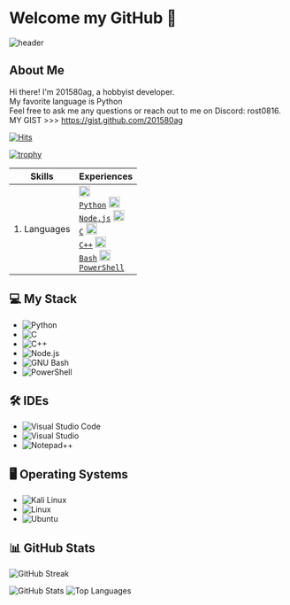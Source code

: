 # Welcome my GitHub 👋

![header](https://capsule-render.vercel.app/api?type=waving&color=0:EEFF00,100:a82da8&height=300&section=header&text=WELCOME&fontSize=40)

## About Me
Hi there! I'm 201580ag, a hobbyist developer.  
My favorite language is Python  
Feel free to ask me any questions or reach out to me on Discord: rost0816.  
MY GIST >>> https://gist.github.com/201580ag  

[![Hits](https://hits.seeyoufarm.com/api/count/incr/badge.svg?url=https%3A%2F%2Fgithub.com%2F201580ag%2F&count_bg=%2379C83D&title_bg=%23555555&icon=github.svg&icon_color=%23E7E7E7&title=hits&edge_flat=false)](https://hits.seeyoufarm.com) 

[![trophy](https://github-profile-trophy.vercel.app/?username=201580ag&row=1&column=9)](https://github.com/ryo-ma/github-profile-trophy)

|Skills|Experiences|
|---|---|
|1. Languages|</code> <code><img alt="1.2 Python" height="20" src="https://cdn.icon-icons.com/icons2/1508/PNG/512/python_104451.png"> <a href="https://github.com/jogilsang/dev/tree/master/2.python">Python</a></code> <code><img alt="1.3 Node.js" height="20" src="https://cdn.icon-icons.com/icons2/2415/PNG/512/nodejs_plain_logo_icon_146409.png"> <a href="https://github.com/jogilsang/code/tree/master/2.nodejs">Node.js</a></code> <code><img alt="1.4 C" height="20" src="https://cdn.icon-icons.com/icons2/2415/PNG/512/c_original_logo_icon_146611.png"> <a href="https://github.com/jogilsang/dev/tree/master/3.c">C</a></code> <code><img alt="1.5 C++" height="20" src="https://cdn.icon-icons.com/icons2/79/PNG/256/cplusplusprogramminglanguage_1548.png"> <a href="https://github.com/jogilsang/dev/tree/master/4.cpp">C++</a></code> <code><img alt="1.6 Bash" height="20" src="https://cdn.icon-icons.com/icons2/2389/PNG/512/bash_icon_144954.png"> <a href="https://github.com/jogilsang/devops/tree/master/4.linux/bash">Bash</a></code> <code><img alt="1.7 PowerShell" height="20" src="https://cdn.icon-icons.com/icons2/2415/PNG/512/powershell_original_logo_icon_146530.png"> <a href="https://github.com/jogilsang/devops/tree/master/5.windows/powershell">PowerShell</a></code>|



## 💻 My Stack
- <img alt="Python" src="https://img.shields.io/badge/Python-3776AB.svg?&style=for-the-badge&logo=Python&logoColor=white"/>
- <img alt="C" src="https://img.shields.io/badge/C-8B9CC.svg?&style=for-the-badge&logo=C&logoColor=white"/>
- <img alt="C++" src="https://img.shields.io/badge/C++-00599C.svg?&style=for-the-badge&logo=c++&logoColor=white"/>
- <img alt="Node.js" src="https://img.shields.io/badge/Node.js-339933.svg?&style=for-the-badge&logo=Node.js&logoColor=black"/>
- <img alt="GNU Bash" src="https://img.shields.io/badge/GNU Bash-4EAA25.svg?&style=for-the-badge&logo=GNU Bash&logoColor=black"/>
- <img alt="PowerShell" src="https://img.shields.io/badge/PowerShell-5391FE.svg?&style=for-the-badge&logo=PowerShell&logoColor=black"/>

## 🛠️ IDEs
- <img alt="Visual Studio Code" src="https://img.shields.io/badge/Visual Studio Code-007ACC.svg?&style=for-the-badge&logo=Visual Studio Code&logoColor=white"/> 
- <img alt="Visual Studio" src="https://img.shields.io/badge/Visual Studio-5C2D91.svg?&style=for-the-badge&logo=Visual Studio&logoColor=white"/>
- <img alt="Notepad++" src="https://img.shields.io/badge/Notepad++-90E59A.svg?&style=for-the-badge&logo=Notepad++&logoColor=white"/>

## 🖥️ Operating Systems
- <img alt="Kali Linux" src="https://img.shields.io/badge/Kali Linux-557C94.svg?&style=for-the-badge&logo=Kali Linux&logoColor=white"/>
- <img alt="Linux" src="https://img.shields.io/badge/Linux-FCC624.svg?&style=for-the-badge&logo=Linux&logoColor=white"/>
- <img alt="Ubuntu" src="https://img.shields.io/badge/Ubuntu-E95420.svg?&style=for-the-badge&logo=Ubuntu&logoColor=black"/>

## 📊 GitHub Stats
![GitHub Streak](https://streak-stats.demolab.com?user=201580ag&theme=yellowdark&date_format=%5BY.%5Dn.j)

![GitHub Stats](https://github-readme-stats-henna-omega-51.vercel.app/api?username=201580ag&show_icons=true&theme=great-gatsby)
![Top Languages](https://github-readme-stats-henna-omega-51.vercel.app/api/top-langs/?username=201580ag&layout=compact&hide=jupyter%20notebook&theme=great-gatsby)
